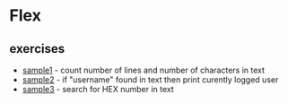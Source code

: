 # Flex
## exercises
- [sample1](https://github.com/turczak/Flex/blob/main/sample1.lex) - count number of lines and number of characters in text
- [sample2](https://github.com/turczak/Flex/blob/main/sample2.lex) - if "username" found in text then print curently logged user
- [sample3](https://github.com/turczak/Flex/blob/main/sample1.lex) - search for HEX number in text
